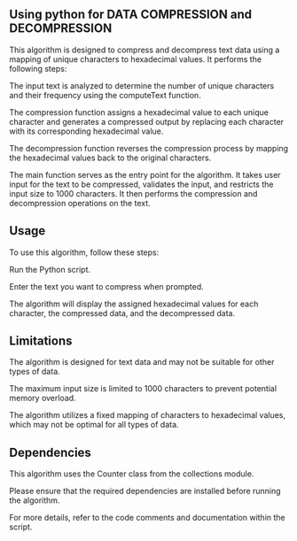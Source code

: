 ## Using python for DATA COMPRESSION and DECOMPRESSION
This algorithm is designed to compress and decompress text data using a mapping of unique characters to hexadecimal values. It performs the following steps:

The input text is analyzed to determine the number of unique characters and their frequency using the computeText function.

The compression function assigns a hexadecimal value to each unique character and generates a compressed output by replacing each character with its corresponding hexadecimal value.

The decompression function reverses the compression process by mapping the hexadecimal values back to the original characters.

The main function serves as the entry point for the algorithm. It takes user input for the text to be compressed, validates the input, and restricts the input size to 1000 characters. It then performs the compression and decompression operations on the text.

## Usage
To use this algorithm, follow these steps:

Run the Python script.

Enter the text you want to compress when prompted.

The algorithm will display the assigned hexadecimal values for each character, the compressed data, and the decompressed data.

## Limitations
The algorithm is designed for text data and may not be suitable for other types of data.

The maximum input size is limited to 1000 characters to prevent potential memory overload.

The algorithm utilizes a fixed mapping of characters to hexadecimal values, which may not be optimal for all types of data.

## Dependencies
This algorithm uses the Counter class from the collections module.

Please ensure that the required dependencies are installed before running the algorithm.

For more details, refer to the code comments and documentation within the script.

